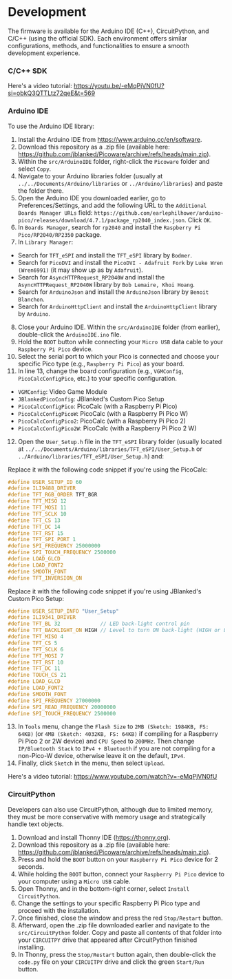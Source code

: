 # Development

The firmware is available for the Arduino IDE (C++), CircuitPython, and C/C++ (using the official SDK). Each environment offers similar configurations, methods, and functionalities to ensure a smooth development experience.

### C/C++ SDK

Here's a video tutorial: https://youtu.be/-eMqPjVN0fU?si=obkQ3QTTLtz72qeE&t=569

### Arduino IDE

To use the Arduino IDE library:
1. Install the Arduino IDE from https://www.arduino.cc/en/software.
2. Download this repository as a .zip file (available here: https://github.com/jblanked/Picoware/archive/refs/heads/main.zip).
3. Within the `src/ArduinoIDE` folder, right-click the `Picoware` folder and select `Copy`.
4. Navigate to your Arduino libraries folder (usually at `../../Documents/Arduino/libraries` or `../Arduino/libraries`) and paste the folder there.
5. Open the Arduino IDE you downloaded earlier, go to Preferences/Settings, and add the following URL to the `Additional Boards Manager URLs` field: `https://github.com/earlephilhower/arduino-pico/releases/download/4.7.1/package_rp2040_index.json`. Click `OK`.
6. In `Boards Manager`, search for `rp2040` and install the `Raspberry Pi Pico/RP2040/RP2350` package.
7. In `Library Manager`:
- Search for `TFT_eSPI` and install the `TFT_eSPI` library by `Bodmer`.
- Search for `PicoDVI` and install the `PicoDVI - Adafruit Fork` by `Luke Wren (Wren6991)` (it may show up as by `Adafruit`). 
- Search for `AsyncHTTPRequest_RP2040W` and install the `AsyncHTTPRequest_RP2040W` library by `Bob Lemaire, Khoi Hoang`.
- Search for `ArduinoJson` and install the `ArduinoJson` library by `Benoit Blanchon`.
- Search for `ArduinoHttpClient` and install the `ArduinoHttpClient` library by `Arduino`.
8. Close your Arduino IDE. Within the `src/ArduinoIDE` folder (from earlier), double-click the `ArduinoIDE.ino` file.
9. Hold the `BOOT` button while connecting your `Micro USB` data cable to your `Raspberry Pi Pico` device.
10. Select the serial port to which your Pico is connected and choose your specific Pico type (e.g., `Raspberry Pi Pico`) as your board.
11. In line 13, change the board configuration (e.g., `VGMConfig`, `PicoCalcConfigPico`, etc.) to your specific configuration.
- `VGMConfig`: Video Game Module
- `JBlankedPicoConfig`: JBlanked's Custom Pico Setup
- `PicoCalcConfigPico`: PicoCalc (with a Raspberry Pi Pico)
- `PicoCalcConfigPicoW`: PicoCalc (with a Raspberry Pi Pico W)
- `PicoCalcConfigPico2`: PicoCalc (with a Raspberry Pi Pico 2)
- `PicoCalcConfigPico2W`: PicoCalc (with a Raspberry Pi Pico 2 W)

12. Open the `User_Setup.h` file in the `TFT_eSPI` library folder (usually located at `../../Documents/Arduino/libraries/TFT_eSPI/User_Setup.h` or `../Arduino/libraries/TFT_eSPI/User_Setup.h`) and:

Replace it with the following code snippet if you're using the PicoCalc:
```cpp
#define USER_SETUP_ID 60
#define ILI9488_DRIVER
#define TFT_RGB_ORDER TFT_BGR
#define TFT_MISO 12
#define TFT_MOSI 11
#define TFT_SCLK 10
#define TFT_CS 13
#define TFT_DC 14
#define TFT_RST 15
#define TFT_SPI_PORT 1
#define SPI_FREQUENCY 25000000
#define SPI_TOUCH_FREQUENCY 2500000
#define LOAD_GLCD
#define LOAD_FONT2
#define SMOOTH_FONT
#define TFT_INVERSION_ON
```

Replace it with the following code snippet if you're using JBlanked's Custom Pico Setup:
```cpp
#define USER_SETUP_INFO "User_Setup"
#define ILI9341_DRIVER
#define TFT_BL 32             // LED back-light control pin
#define TFT_BACKLIGHT_ON HIGH // Level to turn ON back-light (HIGH or LOW)
#define TFT_MISO 4
#define TFT_CS 5 
#define TFT_SCLK 6
#define TFT_MOSI 7
#define TFT_RST 10 
#define TFT_DC 11  
#define TOUCH_CS 21 
#define LOAD_GLCD
#define LOAD_FONT2
#define SMOOTH_FONT
#define SPI_FREQUENCY 27000000
#define SPI_READ_FREQUENCY 20000000
#define SPI_TOUCH_FREQUENCY 2500000
```

13. In `Tools` menu, change the `Flash Size` to `2MB (Sketch: 1984KB, FS: 64KB)` (or `4MB (Sketch: 4032KB, FS: 64KB)` if compiling for a Raspberry Pi Pico 2 or 2W device) and `CPU Speed` to `200MHz`. Then change `IP/Bluetooth Stack` to `IPv4 + Bluetooth` if you are not compiling for a non-Pico-W device, otherwise leave it on the default, `IPv4`.
14. Finally, click `Sketch` in the menu, then select `Upload`.

Here's a video tutorial: https://www.youtube.com/watch?v=-eMqPjVN0fU

### CircuitPython

Developers can also use CircuitPython, although due to limited memory, they must be more conservative with memory usage and strategically handle text objects.

1. Download and install Thonny IDE (https://thonny.org).
2. Download this repository as a .zip file (available here: https://github.com/jblanked/Picoware/archive/refs/heads/main.zip).
3. Press and hold the `BOOT` button on your `Raspberry Pi Pico` device for 2 seconds.
4. While holding the `BOOT` button, connect your `Raspberry Pi Pico` device to your computer using a `Micro USB` cable.
5. Open Thonny, and in the bottom-right corner, select `Install CircuitPython`.
6. Change the settings to your specific Raspberry Pi Pico type and proceed with the installation.
7. Once finished, close the window and press the red `Stop/Restart` button.
8. Afterward, open the .zip file downloaded earlier and navigate to the `src/CircuitPython` folder. Copy and paste all contents of that folder into your `CIRCUITPY` drive that appeared after CircuitPython finished installing.
9. In Thonny, press the `Stop/Restart` button again, then double-click the `code.py` file on your `CIRCUITPY` drive and click the green `Start/Run` button.
